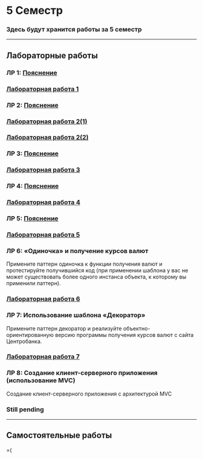 # 5 Семестр
### Здесь будут хранится работы за 5 семестр
___________________________________________________________________________________
## Лабораторные работы

### ЛР 1: [Пояснение](https://github.com/python-basic/sem5-lr1-EgorChalapko)
### [Лабораторная работа 1](https://replit.com/@egorchalapko/LW-1-proggramming#main.py)

### ЛР 2: [Пояснение](https://github.com/python-basic/sem5-lr2-EgorChalapko)
### [Лабораторная работа 2(1)](https://replit.com/@egorchalapko/Lab-work-2-Progg#main.py)
### [Лабораторная работа 2(2)](https://replit.com/@egorchalapko/Lab-work-2-Progg-part-2#main.py)

### ЛР 3: [Пояснение](https://gist.github.com/nzhukov/919cd2864a4828f65625fb3f5cea7cec)
### [Лабораторная работа 3](https://github.com/python-basic/sem5-lr3-EgorChalapko/tree/main/labW3)

### ЛР 4: [Пояснение](https://gist.github.com/nzhukov/1f7316912714cdb80e3e2ff2b346af96)
### [Лабораторная работа 4](https://github.com/python-basic/sem3-lr4-EgorChalapko)

### ЛР 5: [Пояснение](https://colab.research.google.com/drive/1tT93ly-SQBMcP09bppDGMFwdId110jQf?usp=sharing)
### [Лабораторная работа 5](https://replit.com/@egorchalapko/LR-5-Progr#main.py)

### ЛР 6: «Одиночка» и получение курсов валют
Примените паттерн одиночка к функции получения валют и протестируйте получившийся код (при применении шаблона у вас не может существовать более одного инстанса объекта, к которому вы применили паттерн). 
### [Лабораторная работа 6](https://replit.com/@egorchalapko/LR-6-progr#main.py)

### ЛР 7: Использование шаблона «Декоратор»
Примените паттерн декоратор и реализуйте объектно-ориентированную версию программы получения курсов валют с сайта Центробанка.
### [Лабораторная работа 7](https://replit.com/@egorchalapko/LR-7-Progr#main.py)

### ЛР 8: Создание клиент-серверного приложения (использование MVC)
Создание клиент-серверного приложения с архитектурой MVC
### Still pending


___________________________________________________________________________________
## Самостоятельные работы
=(
